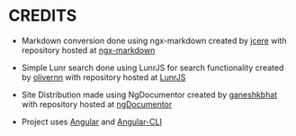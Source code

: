 # CREDITS

* Markdown conversion done using ngx-markdown created by [jcere](https://github.com/jfcere) with repository hosted at [ngx-markdown](https://github.com/jfcere/ngx-markdown)

* Simple Lunr search done using LunrJS for search functionality created by [olivernn](https://github.com/olivernn) with repository hosted at [LunrJS](https://github.com/olivernn/lunr.js)

* Site Distribution made using NgDocumentor created by [ganeshkbhat](https://github.com/ganeshkbhat) with repository hosted at [ngDocumentor](https://github.com/ngDocumentor/ngDocumentor)

* Project uses [Angular](https://angular.io/) and [Angular-CLI](https://cli.angular.io/)

